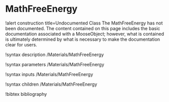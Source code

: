<!-- MOOSE Documentation Stub: Remove this when content is added. -->

# MathFreeEnergy

!alert construction title=Undocumented Class
The MathFreeEnergy has not been documented. The content contained on this page
includes the basic documentation associated with a MooseObject; however, what is contained is
ultimately determined by what is necessary to make the documentation clear for users.

!syntax description /Materials/MathFreeEnergy

!syntax parameters /Materials/MathFreeEnergy

!syntax inputs /Materials/MathFreeEnergy

!syntax children /Materials/MathFreeEnergy

!bibtex bibliography
